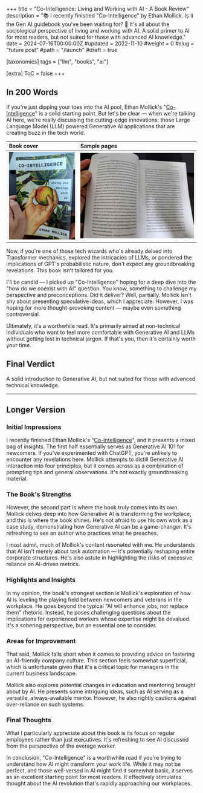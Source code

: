 +++
title = "Co-Intelligence: Living and Working with AI - A Book Review"
description = "📚 I recently finished \"Co-Intelligence\" by Ethan Mollick. Is it the Gen AI guidebook you've been waiting for? 🚀 It's all about the sociological perspective of living and working with AI. A solid primer to AI for most readers, but not suited for those with advanced AI knowledge."
date = 2024-07-16T00:00:00Z
#updated = 2022-11-10
#weight = 0
#slug = "future post"
#path = "/launch"
#draft = true

[taxonomies]
tags = ["llm", "books", "ai"]

[extra]
ToC = false
+++

## In 200 Words

If you're just dipping your toes into the AI pool, Ethan Mollick's "[Co-Intelligence](https://www.penguinrandomhouse.com/books/741805/co-intelligence-by-ethan-mollick/)" is a solid starting point. But let's be clear — when we're talking AI here, we're really discussing the cutting-edge innovations: those Large Language Model (LLM) powered Generative AI applications that are creating buzz in the tech world.

| Book cover                                    | Sample pages                                  |
| :---                                          | :---                                          |
| ![book-cover](book-cover.jpeg) | ![book-pages](sample-page.jpeg) |

Now, if you're one of those tech wizards who's already delved into Transformer mechanics, explored the intricacies of LLMs, or pondered the implications of GPT's probabilistic nature, don't expect any groundbreaking revelations. This book isn't tailored for you.

I'll be candid — I picked up "Co-Intelligence" hoping for a deep dive into the "how do we coexist with AI" question. You know, something to challenge my perspective and preconceptions. Did it deliver? Well, partially. Mollick isn't shy about presenting speculative ideas, which I appreciate. However, I was hoping for more thought-provoking content — maybe even something controversial.

Ultimately, it's a worthwhile read. It's primarily aimed at non-technical individuals who want to feel more comfortable with Generative AI and LLMs without getting lost in technical jargon. If that's you, then it's certainly worth your time.

## Final Verdict

A solid introduction to Generative AI, but not suited for those with advanced technical knowledge.

---

## Longer Version

### Initial Impressions

I recently finished Ethan Mollick's "[Co-Intelligence](https://www.penguinrandomhouse.com/books/741805/co-intelligence-by-ethan-mollick/)", and it presents a mixed bag of insights. The first half essentially serves as Generative AI 101 for newcomers. If you've experimented with ChatGPT, you're unlikely to encounter any revelations here. Mollick attempts to distill Generative AI interaction into four principles, but it comes across as a combination of prompting tips and general observations. It's not exactly groundbreaking material.

### The Book's Strengths

However, the second part is where the book truly comes into its own. Mollick delves deep into how Generative AI is transforming the workplace, and this is where the book shines. He's not afraid to use his own work as a case study, demonstrating how Generative AI can be a game-changer. It's refreshing to see an author who practices what he preaches.

I must admit, much of Mollick's content resonated with me. He understands that AI isn't merely about task automation — it's potentially reshaping entire corporate structures. He's also astute in highlighting the risks of excessive reliance on AI-driven metrics.

### Highlights and Insights

In my opinion, the book's strongest section is Mollick's exploration of how AI is leveling the playing field between newcomers and veterans in the workplace. He goes beyond the typical "AI will enhance jobs, not replace them" rhetoric. Instead, he poses challenging questions about the implications for experienced workers whose expertise might be devalued. It's a sobering perspective, but an essential one to consider.

### Areas for Improvement

That said, Mollick falls short when it comes to providing advice on fostering an AI-friendly company culture. This section feels somewhat superficial, which is unfortunate given that it's a critical topic for managers in the current business landscape.

Mollick also explores potential changes in education and mentoring brought about by AI. He presents some intriguing ideas, such as AI serving as a versatile, always-available mentor. However, he also rightly cautions against over-reliance on such systems.

### Final Thoughts

What I particularly appreciate about this book is its focus on regular employees rather than just executives. It's refreshing to see AI discussed from the perspective of the average worker.

In conclusion, "Co-Intelligence" is a worthwhile read if you're trying to understand how AI might transform your work life. While it may not be perfect, and those well-versed in AI might find it somewhat basic, it serves as an excellent starting point for most readers. It effectively stimulates thought about the AI revolution that's rapidly approaching our workplaces.
